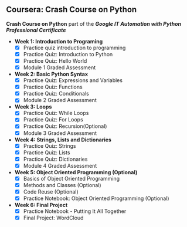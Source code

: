 Coursera: Crash Course on Python
----------------------------------

**Crash Course on Python** part of the ***Google IT Automation with Python Professional Certificate***

- **Week 1: Introduction to Programing**
   - [x] Practice quiz introduction to programming  
   - [x] Practice Quiz: Introduction to Python
   - [x] Practice Quiz: Hello World 
   - [x] Module 1 Graded Assessment
 - **Week 2: Basic Python Syntax**    
    - [x] Practice Quiz: Expressions and Variables
    - [x] Practice Quiz: Functions
    - [x] Practice Quiz: Conditionals
    - [x] Module 2 Graded Assessment

 - **Week 3: Loops**
    - [x] Practice Quiz: While Loops
    - [x] Practice Quiz: For Loops
    - [x] Practice Quiz: Recursion(Optional)
    - [x] Module 3 Graded Assessment
    
 - **Week 4: Strings, Lists and Dictionaries**
    - [x] Practice Quiz: Strings
    - [x] Practice Quiz: Lists
    - [x] Practice Quiz: Dictionaries
    - [x] Module 4 Graded Assessment

 - **Week 5: Object Oriented Programming (Optional)**
    - [x] Basics of Object Oriented Programming
    - [x] Methods and Classes (Optional)
    - [x] Code Reuse (Optional)
    - [x] Practice Notebook: Object Oriented Programming (Optional)

 - **Week 6: Final Project**
    - [x] Practice Notebook - Putting It All Together
    - [x] Final Project: WordCloud
